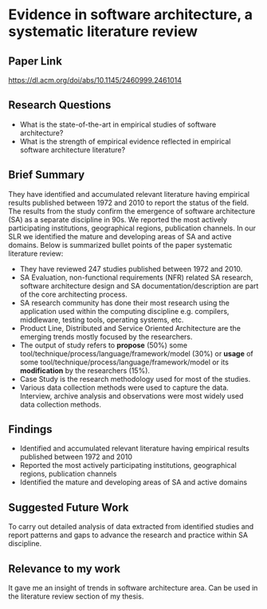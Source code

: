 # Evidence in software architecture, a systematic literature review
## Paper Link

https://dl.acm.org/doi/abs/10.1145/2460999.2461014

## Research Questions

- What is the state-of-the-art in empirical studies of software architecture?
- What is the strength of empirical evidence reflected in empirical software architecture literature?

## Brief Summary

They have identified and accumulated relevant literature having empirical results published between 1972 and 2010 to report the status of the field. The results from the study confirm the emergence of software architecture (SA) as a separate discipline in 90s. We reported the most actively participating institutions, geographical regions, publication channels. In our SLR we identified the mature and developing areas of SA and active domains. Below is summarized bullet points of the paper systematic literature review:

- They have reviewed 247 studies published between 1972 and 2010.
- SA Evaluation, non-functional requirements (NFR) related SA research, software architecture design and SA documentation/description are part of the core architecting process.
-  SA research community has done their most research using the application used within the computing discipline e.g. compilers, middleware, testing tools, operating systems, etc.
- Product Line, Distributed and Service Oriented Architecture are the emerging trends mostly focused by the researchers.
- The output of study refers to **propose** (50%) some tool/technique/process/language/framework/model (30%) or **usage** of some tool/technique/process/language/framework/model or its **modification** by the researchers (15%).
- Case Study is the research methodology used for most of the studies.
- Various data collection methods were used to capture the data. Interview, archive analysis and observations were most widely used data collection methods.

## Findings

-  Identified and accumulated relevant literature having empirical results published between 1972 and 2010
-  Reported the most actively participating institutions, geographical regions, publication channels
-  Identified the mature and developing areas of SA and active domains

## Suggested Future Work

To carry out detailed analysis of data extracted from identified studies and report patterns and gaps to advance the research and practice within SA discipline.
  
## Relevance to my work

It gave me an insight of trends in software architecture area. Can be used in the literature review section of my thesis.

